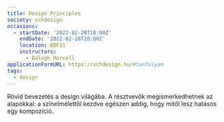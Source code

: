 ```yaml
---
title: Design Principles
society: schdesign
occasions:
  - startDate: '2022-02-28T18:00Z'
    endDate: '2022-02-28T20:00Z'
    location: QBF11
    instructors:
      - Balogh Marcell
applicationFormURL: https://schdesign.hu/#tanfolyam
tags:
  - design
---
```


Rövid bevezetés a design világába. A résztvevők megismerkedhetnek az alapokkal: a színelmélettől kezdve egészen addig, hogy mitől lesz hatásos egy kompozíció.
